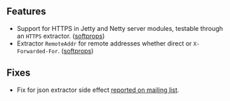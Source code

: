 Features
--------

* Support for HTTPS in Jetty and Netty server modules, testable through an `HTTPS` extractor. ([softprops][softprops])
* Extractor `RemoteAddr` for remote addresses whether direct or `X-Forwarded-For`. ([softprops][softprops])

[extractor]: http://databinder.3617998.n2.nabble.com/Path-and-match-order-td5776065.html
[softprops]: https://github.com/softprops/

Fixes
-----

* Fix for json extractor side effect [reported on mailing list][extractor].
